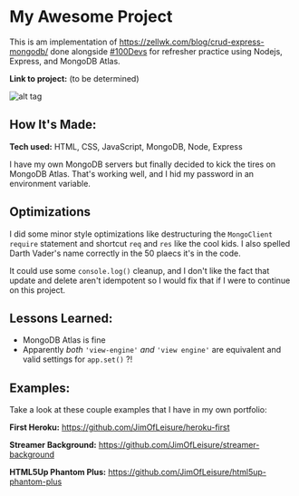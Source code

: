 # My Awesome Project
This is am implementation of https://zellwk.com/blog/crud-express-mongodb/ done alongside [\#100Devs](https://leonnoel.com/100devs/) for refresher practice using Nodejs, Express, and MongoDB Atlas.

**Link to project:** (to be determined)

![alt tag](http://placecorgi.com/1200/650)

## How It's Made:

**Tech used:** HTML, CSS, JavaScript, MongoDB, Node, Express

I have my own MongoDB servers but finally decided to kick the tires on MongoDB Atlas. That's working well, and I hid my password in an environment variable.

## Optimizations

I did some minor style optimizations like destructuring the `MongoClient` `require` statement and shortcut `req` and `res` like the cool kids. I also spelled Darth Vader's name correctly in the 50 plaecs it's in the code.

It could use some `console.log()` cleanup, and I don't like the fact that update and delete aren't idempotent so I would fix that if I were to continue on this project.

## Lessons Learned:

- MongoDB Atlas is fine
- Apparently *both* `'view-engine'` *and* `'view engine'` are equivalent and valid settings for `app.set()` ?!

## Examples:

Take a look at these couple examples that I have in my own portfolio:

**First Heroku:** https://github.com/JimOfLeisure/heroku-first

**Streamer Background:** https://github.com/JimOfLeisure/streamer-background

**HTML5Up Phantom Plus:** https://github.com/JimOfLeisure/html5up-phantom-plus
